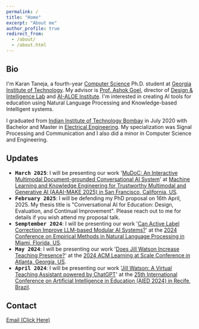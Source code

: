 ```yaml
---
permalink: /
title: "Home"
excerpt: "About me"
author_profile: true
redirect_from: 
  - /about/
  - /about.html
---
```


Bio
------

I'm Karan Taneja, a fourth-year [Computer Science](https://www.cc.gatech.edu/) Ph.D. student at [Georgia Institute of Technology](https://www.gatech.edu/). My advisor is [Prof. Ashok Goel](https://dilab.gatech.edu/ashok-k-goel/), director of [Design & Intelligence Lab](https://dilab.gatech.edu/) and [AI-ALOE Institute](https://aialoe.org/). I'm interested in creating AI tools for education using Natural Language Processing and Knowledge-based Intelligent systems. 

I graduated from [Indian Institute of Technology Bombay](http://www.iitb.ac.in/) in July 2020 with Bachelor and Master in [Electrical Engineering](https://www.ee.iitb.ac.in). My specialization was Signal Processing and Communication and I also did a minor in Computer Science and Engineering. 

Updates
------

- <tt><b>March 2025</b></tt>: I will be presenting our work '[MuDoC: An Interactive Multimodal Document-grounded Conversational AI System](https://arxiv.org/abs/2502.09843)' at [Machine Learning and Knowledge Engineering for Trustworthy Multimodal and Generative AI (AAAI-MAKE 2025) in San Francisco, California, US](https://www.aaai-make.info/).  
- <tt><b>February 2025</b></tt>: I will be defending my PhD proposal on 16th April, 2025. My thesis title is "Conversational AI for Education: Design, Evaluation, and Continual Improvement". Please reach out to me for details if you wish attend my proposal talk.  
- <tt><b>Semptember 2024</b></tt>: I will be presenting our work '[Can Active Label Correction Improve LLM-based Modular AI Systems?](https://arxiv.org/abs/2401.05467)' at the [2024 Conference on Empirical Methods in Natural Language Processing in Miami, Florida, US](https://2024.emnlp.org/).  
- <tt><b>May 2024</b></tt>: I will be presenting our work '[Does Jill Watson Increase Teaching Presence?](https://dl.acm.org/doi/abs/10.1145/3657604.3664679)' at the [2024 ACM Learning at Scale Conference in Atlanta, Georgia, US](https://learningatscale.hosting.acm.org/las2024/).  
- <tt><b>April 2024</b></tt>: I will be presenting our work '[Jill Watson: A Virtual Teaching Assistant powered by ChatGPT](https://link.springer.com/chapter/10.1007/978-3-031-64302-6_23)' at the [25th International Conference on Artificial Intelligence in Education (AIED 2024) in Recife, Brazil](https://aied2024.cesar.school/).  


Contact
------

<a href="javascript:location='mailto:\u006b\u0074\u0061\u006e\u0065\u006a\u0061\u0036\u0040\u0067\u0061\u0074\u0065\u0063\u0068\u002e\u0065\u0064\u0075';void 0">Email (Click Here)</a>

<!-- ======
% Here --> 
